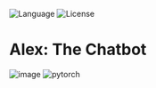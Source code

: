 ![Language](https://img.shields.io/badge/language-Python%20-blue.svg)
![License](https://img.shields.io/badge/License-GPL&ndash;3.0%20-purple.svg)

# Alex: The Chatbot
![image](https://user-images.githubusercontent.com/58489322/168048894-f31f2cc2-92d9-43df-99c1-0beefe6133cc.png)
![pytorch](https://user-images.githubusercontent.com/58489322/166165046-34d39b09-7deb-466b-8858-59afdb252d35.png)

